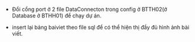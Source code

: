 - Đổi cổng port ở 2 file DataConnecton trong config ở BTTH02(ở Database ở BTHH01) để chạy dự án.

- insert lại bảng baiviet theo file sql để có thể hiện thị đầy đủ hình ảnh bài viết.
